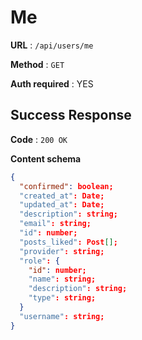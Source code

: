 # Me

**URL** : `/api/users/me`

**Method** : `GET`

**Auth required** : YES

## Success Response

**Code** : `200 OK`

**Content schema**

```json
{
  "confirmed": boolean;
  "created_at": Date;
  "updated_at": Date;
  "description": string;
  "email": string;
  "id": number;
  "posts_liked": Post[];
  "provider": string;
  "role": {
    "id": number;
    "name": string;
    "description": string;
    "type": string;
  }
  "username": string;
}
```
